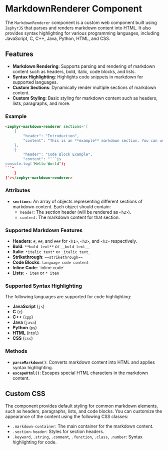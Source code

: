 # MarkdownRenderer Component

The `MarkdownRenderer` component is a custom web component built using `ZephyrJS` that parses and renders markdown content into HTML. It also provides syntax highlighting for various programming languages, including JavaScript, C, C++, Java, Python, HTML, and CSS.

## Features

- **Markdown Rendering**: Supports parsing and rendering of markdown content such as headers, bold, italic, code blocks, and lists.
- **Syntax Highlighting**: Highlights code snippets in markdown for supported languages.
- **Custom Sections**: Dynamically render multiple sections of markdown content.
- **Custom Styling**: Basic styling for markdown content such as headers, lists, paragraphs, and more.

### Example

```html
<zephyr-markdown-renderer sections='[
    {
        "header": "Introduction",
        "content": "This is an **example** markdown section. You can use `code` inline."
    },
    {
        "header": "Code Block Example",
        "content": "```js
console.log('Hello World');
```"
    }
]'></zephyr-markdown-renderer>
```

### Attributes

- **`sections`**: An array of objects representing different sections of markdown content. Each object should contain:
    - `header`: The section header (will be rendered as `<h2>`).
    - `content`: The markdown content for that section.

### Supported Markdown Features

- **Headers**: `#`, `##`, and `###` for `<h1>`, `<h2>`, and `<h3>` respectively.
- **Bold**: `**bold text**` or `__bold text__`
- **Italic**: `*italic text*` or `_italic text_`
- **Strikethrough**: `~~strikethrough~~`
- **Code Blocks**: ```language
 code content ```
- **Inline Code**: \`inline code\`
- **Lists**: `- item` or `* item`

### Supported Syntax Highlighting

The following languages are supported for code highlighting:
- **JavaScript** (`js`)
- **C** (`c`)
- **C++** (`cpp`)
- **Java** (`java`)
- **Python** (`py`)
- **HTML** (`html`)
- **CSS** (`css`)

### Methods

- **`parseMarkdown()`**: Converts markdown content into HTML and applies syntax highlighting.
- **`escapeHtml()`**: Escapes special HTML characters in the markdown content.

## Custom CSS

The component provides default styling for common markdown elements, such as headers, paragraphs, lists, and code blocks. You can customize the appearance of the content using the following CSS classes:

- `.markdown-container`: The main container for the markdown content.
- `.section-header`: Styles for section headers.
- `.keyword`, `.string`, `.comment`, `.function`, `.class`, `.number`: Syntax highlighting for code.
